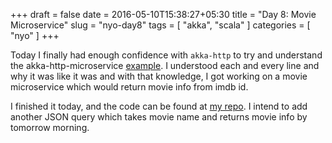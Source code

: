 +++
draft = false
date = 2016-05-10T15:38:27+05:30
title = "Day 8: Movie Microservice"
slug = "nyo-day8"
tags = [ "akka", "scala" ]
categories = [ "nyo" ]
+++

  Today I finally had enough confidence with `akka-http` to try and understand the
akka-http-microservice [example](https://github.com/theiterators/akka-http-microservice).
I understood each and every line and why it was like it was and with that knowledge, I
got working on a movie microservice which would return movie info from imdb id.

  I finished it today, and the code can be found at
[my repo](https://github.com/yashsriv/akka-movie-microservice).
I intend to add another JSON query which takes movie name and returns movie info by tomorrow morning.
